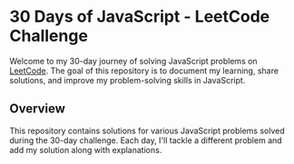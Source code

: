# 30 Days of JavaScript - LeetCode Challenge

Welcome to my 30-day journey of solving JavaScript problems on [LeetCode](https://leetcode.com/). The goal of this repository is to document my learning, share solutions, and improve my problem-solving skills in JavaScript.

## Overview

This repository contains solutions for various JavaScript problems solved during the 30-day challenge. Each day, I'll tackle a different problem and add my solution along with explanations.

